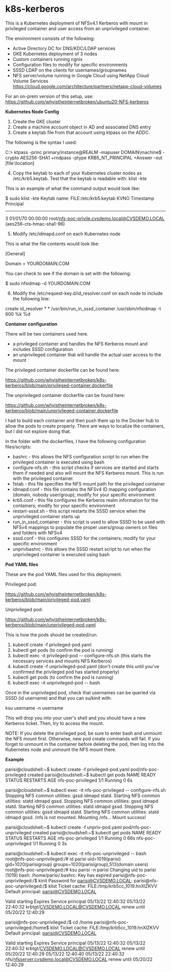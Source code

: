 # k8s-kerberos
This is a Kubernetes deployment of NFSv4.1 Kerberos with mount in privileged container and user access from an unprivileged container.

The environment consists of the following:

- Active Directory DC for DNS/KDC/LDAP services
- GKE Kubernetes deployment of 3 nodes
- Custom containers running ngnix
- Configuration files to modify for specific environments
- SSSD LDAP on the clients for usernames/groupnames
- NFS server/volume running in Google Cloud using NetApp Cloud Volume Services https://cloud.google.com/architecture/partners/netapp-cloud-volumes

For an on-prem version of this setup, use:
https://github.com/whyistheinternetbroken/ubuntu20-NFS-kerberos

**Kubernetes Node Config**

1) Create the GKE cluster
2) Create a machine account object in AD and associated DNS entry
3) Create a keytab file from that account using ktpass on the ADDC.

The following is the syntax I used:

C:\> ktpass -princ primary/instance@REALM -mapuser DOMAIN\machine$ -crypto AES256-SHA1 +rndpass -ptype KRB5_NT_PRINCIPAL +Answer -out [file:\location]

4) Copy the keytab to each of your Kubernetes cluster nodes as /etc/krb5.keytab. Test that the keytab is readable with: klist -kte

This is an example of what the command output would look like:

$ sudo klist -kte
Keytab name: FILE:/etc/krb5.keytab
KVNO Timestamp         Principal
---- ----------------- --------------------------------------------------------
   3 01/01/70 00:00:00 root/nfs-poc-privile.cvsdemo.local@CVSDEMO.LOCAL (aes256-cts-hmac-sha1-96)
   
5) Modify /etc/idmapd.conf on each Kubernetes node

This is what the file contents would look like:

[General]

Domain = YOURDOMAIN.COM

You can check to see if the domain is set with the following:

$ sudo nfsidmap -d
YOURDOMAIN.COM

6) Modify the /etc/request-key.d/id_resolver.conf on each node to include the following line:

create  id_resolver     *       *       /usr/bin/run_in_sssd_container /usr/sbin/nfsidmap -t 600 %k %d


**Container configuration**

There will be two containers used here. 

- a privileged container and handles the NFS Kerberos mount and includes SSSD configuration
- an unprivileged container that will handle the actual user access to the mount

The privileged container dockerfile can be found here:

https://github.com/whyistheinternetbroken/k8s-kerberos/blob/main/privileged-container.dockerfile

The unprivileged container dockerfile can be found here:

https://github.com/whyistheinternetbroken/k8s-kerberos/blob/main/unprivileged-container.dockerfile

I had to build each container and then push them up to the Docker hub to allow the pods to create properly. There are ways to localize the containers, but I did not explore doing that.

In the folder with the dockerfiles, I have the following configuration files/scripts:

* bashrc - this allows the NFS configuration script to run when the privileged container is executed using bash
* configure-nfs.sh - this script checks if services are started and starts them if needed and also will mount the NFS Kerberos mount. This is run with the privileged container.
* fstab - this file specifies the NFS mount path for the privileged container
* idmapd.conf - this file contains the NFSv4 ID mapping configuration (domain, nobody user/group); modify for your specific environment
* krb5.conf - this file configures the Kerberos realm information for the containers; modify for your specific environment
* restart-sssd.sh - this script restarts the SSSD service when the unprivileged container starts up 
* run_in_sssd_container - this script is used to allow SSSD to be used with NFSv4 mappings to populate the proper users/group owners on files and folders with NFSv4
* sssd.conf - this configures SSSD for the containers; modify for your specific environment
* unprivbashrc - this allows the SSSD restart script to run when the unprivileged container is executed using bash


**Pod YAML files**

These are the pod YAML files used for this deployment. 

Privileged pod:

https://github.com/whyistheinternetbroken/k8s-kerberos/blob/main/privileged-pod.yaml

Unprivileged pod:

https://github.com/whyistheinternetbroken/k8s-kerberos/blob/main/unprivileged-pod.yaml

This is how the pods should be created/run.

1) kubectl create -f privileged-pod.yaml
2) kubectl get pods (to confirm the pod is running)
3) kubectl exec -it privileged-pod -- configure-nfs.sh (this starts the necessary services and mounts NFS Kerberos)
4) kubectl create -f unprivileged-pod.yaml (don't create this until you've confirmed the privileged pod has started properly)
5) kubectl get pods (to confirm the pod is running)
6) kubectl exec -it unprivileged-pod -- bash

Once in the unprivileged pod, check that usernames can be queried via SSSD (id username) and that you can su/kinit with:

ksu username -n username

This will drop you into your user's shell and you should have a new Kerberos ticket. Then, try to access the mount.

NOTE: If you delete the privileged pod, be sure to enter bash and unmount the NFS mount first. Otherwise, new pod create commands will fail. If you forget to unmount in the container before deleting the pod, then log into the Kubernetes node and unmount the NFS mount there.

**Example**

parisi@cloudshell:~$ kubectl create -f privileged-pod.yaml 
pod/nfs-poc-privileged created
parisi@cloudshell:~$ kubectl get pods
NAME                 READY   STATUS    RESTARTS   AGE
nfs-poc-privileged   1/1     Running   0          6s

parisi@cloudshell:~$ kubectl exec -it nfs-poc-privileged -- configure-nfs.sh
Stopping NFS common utilities: gssd idmapd statd.
Starting NFS common utilities: statd idmapd gssd.
Stopping NFS common utilities: gssd idmapd statd.
Starting NFS common utilities: statd idmapd gssd.
Stopping NFS common utilities: gssd idmapd statd.
Starting NFS common utilities: statd idmapd gssd.
/nfs is not mounted. Mounting /nfs...
Mount success!

parisi@cloudshell:~$ kubectl create -f unpriv-pod.yaml
pod/nfs-poc-unprivileged created
parisi@cloudshell:~$ kubectl get pods
NAME                   READY   STATUS    RESTARTS   AGE
nfs-poc-privileged     1/1     Running   0          66s
nfs-poc-unprivileged   1/1     Running   0          3s

parisi@cloudshell:~$ kubectl exec -it nfs-poc-unprivileged -- bash
root@nfs-poc-unprivileged:/# id parisi
uid=1019(parisi) gid=1020(parisigroup) groups=1020(parisigroup),513(domain users)
root@nfs-poc-unprivileged:/# ksu parisi -n parisi
Changing uid to parisi (1019)
bash: /home/parisi/.bashrc: Key has expired
parisi@nfs-poc-unprivileged:/$ kinit
Password for parisi@CVSDEMO.LOCAL:
parisi@nfs-poc-unprivileged:/$ klist
Ticket cache: FILE:/tmp/krb5cc_1019.hnXlZKVV
Default principal: parisi@CVSDEMO.LOCAL

Valid starting     Expires            Service principal
05/13/22 12:40:32  05/13/22 22:40:32  krbtgt/CVSDEMO.LOCAL@CVSDEMO.LOCAL
        renew until 05/20/22 12:40:29
        
parisi@nfs-poc-unprivileged:/$ cd /home
parisi@nfs-poc-unprivileged:/home$ klist
Ticket cache: FILE:/tmp/krb5cc_1019.hnXlZKVV
Default principal: parisi@CVSDEMO.LOCAL

Valid starting     Expires            Service principal
05/13/22 12:40:32  05/13/22 22:40:32  krbtgt/CVSDEMO.LOCAL@CVSDEMO.LOCAL
        renew until 05/20/22 12:40:29
05/13/22 12:40:40  05/13/22 22:40:32  nfs/nfsserver.cvsdemo.local@CVSDEMO.LOCAL
        renew until 05/20/22 12:40:29
